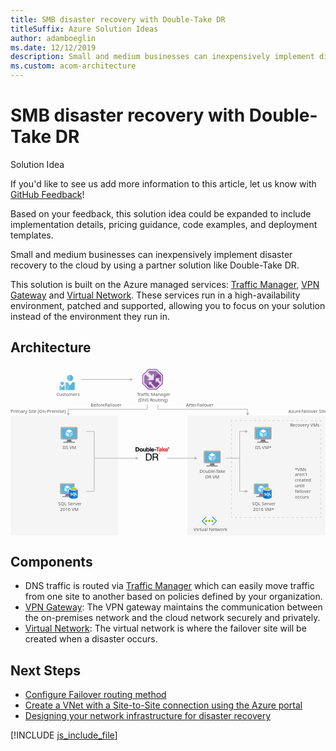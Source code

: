 ```yaml
---
title: SMB disaster recovery with Double-Take DR
titleSuffix: Azure Solution Ideas
author: adamboeglin
ms.date: 12/12/2019
description: Small and medium businesses can inexpensively implement disaster recovery to the cloud by using a partner solution like Double-Take DR.
ms.custom: acom-architecture
---
```

# SMB disaster recovery with Double-Take DR

<div class="alert">
    <p class="alert-title">
        <span class="icon is-left" aria-hidden="true">
            <span class="icon docon docon-lightbulb" role="presentation"></span>
        </span>Solution Idea</p>
    <p>If you'd like to see us add more information to this article, let us know with <a href="#feedback">GitHub Feedback</a>!</p>
    <p>Based on your feedback, this solution idea could be expanded to include implementation details, pricing guidance, code examples, and deployment templates.</p>
</div>

Small and medium businesses can inexpensively implement disaster recovery to the cloud by using a partner solution like Double-Take DR.

This solution is built on the Azure managed services: [Traffic Manager](https://azure.microsoft.com/services/traffic-manager/), [VPN Gateway](https://azure.microsoft.com/services/vpn-gateway/) and [Virtual Network](https://azure.microsoft.com/services/virtual-network/). These services run in a high-availability environment, patched and supported, allowing you to focus on your solution instead of the environment they run in.

## Architecture

<svg class="architecture-diagram" aria-labelledby="disaster-recovery-smb-double-take-dr" height="443.187" viewbox="0 0 825.047 443.187" width="825.047" xmlns="http://www.w3.org/2000/svg">
    <path fill="none" stroke="#b5b5b5" stroke-miterlimit="10" stroke-width="1.643" d="M183.888 33.71h130.76"/>
    <path fill="#b5b5b5" d="M313.449 37.805l7.093-4.095-7.093-4.096v8.191z"/>
    <path fill="#ededed" opacity=".5" d="M463.047 128.187h362v315h-362zM.001 128.187h282v315h-282z"/>
    <path fill="none" stroke="#b5b5b5" stroke-miterlimit="10" stroke-width="1.643" d="M386.168 99.009v12.72h234.701v11.062"/>
    <path fill="#b5b5b5" d="M616.774 121.592l4.095 7.093 4.096-7.093h-8.191z"/>
    <path fill="none" stroke="#b5b5b5" stroke-miterlimit="10" stroke-width="1.643" d="M357.869 99.009v12.72H151.168v11.062"/>
    <path fill="#b5b5b5" d="M147.073 121.592l4.095 7.093 4.096-7.093h-8.191z"/>
    <path fill="none" stroke="#b5b5b5" stroke-miterlimit="10" stroke-width="1.643" d="M410.519 239.781h72.826"/>
    <path fill="#b5b5b5" d="M482.147 243.877l7.092-4.096-7.092-4.095v8.191z"/>
    <path fill="none" stroke="#b5b5b5" stroke-miterlimit="10" stroke-width="1.643" d="M219.126 239.781h110.219"/>
    <path fill="#b5b5b5" d="M328.147 243.877l7.092-4.096-7.092-4.095v8.191z"/>
    <text fill="#5d5d5d" font-family="SegoeUI, Segoe UI" font-size="12" transform="translate(727.851 121.207)">
        Azure <tspan letter-spacing="-.034em" x="33.691" y="0">F</tspan><tspan x="39.141" y="0">ailover Site</tspan>
    </text>
    <text fill="#5d5d5d" font-family="SegoeUI, Segoe UI" font-size="12" transform="translate(732.095 157.067)">
        <tspan letter-spacing="-.029em">R</tspan><tspan x="6.826" y="0">ecovery VMs</tspan>
    </text>
    <text fill="#5d5d5d" font-family="SegoeUI, Segoe UI" font-size="12" transform="translate(0 121.207)">
        Primary Site (On-Premise)
    </text>
    <text fill="#5d5d5d" font-family="SegoeUI, Segoe UI" font-size="12" transform="translate(210 105.207)">
        Before <tspan letter-spacing="-.034em" x="37.676" y="0">F</tspan><tspan x="43.125" y="0">ailover</tspan>
    </text>
    <text fill="#5d5d5d" font-family="SegoeUI, Segoe UI" font-size="12" transform="translate(459.518 105.207)">
        After <tspan letter-spacing="-.034em" x="29.297" y="0">F</tspan><tspan x="34.746" y="0">ailover</tspan>
    </text>
    <path fill="none" stroke="#b5b5b5" stroke-miterlimit="10" stroke-width="1.643" d="M197.519 326.637h21.607V169.711h-21.607M600.244 239.781h-36.113M615.957 169.712h-15.713v156.924h15.713"/>
    <path fill="#b5b5b5" d="M614.759 165.616l7.093 4.096-7.093 4.095v-8.191zM614.759 330.732l7.093-4.096-7.093-4.095v8.191z"/>
    <g fill="none" stroke="#b5b5b5" stroke-miterlimit="10" stroke-width="1.643" opacity=".5">
        <path d="M812.737 392.187v3h-3"/>
        <path stroke-dasharray="6.159 6.159" d="M803.578 395.187H584.921"/>
        <path d="M581.842 395.187h-3v-3"/>
        <path stroke-dasharray="6.041 6.041" d="M578.842 386.146V147.541"/>
        <path d="M578.842 144.52v-3h3"/>
        <path stroke-dasharray="6.159 6.159" d="M588.001 141.52h218.656"/>
        <path d="M809.737 141.52h3v3"/>
        <path stroke-dasharray="6.041 6.041" d="M812.737 150.561v238.606"/>
    </g>
    <text fill="#5d5d5d" font-family="SegoeUI, Segoe UI" font-size="12" transform="translate(744.757 272.644)">
        *VMs <tspan x="0" y="14.4">aren&apos;t </tspan><tspan x="0" y="28.8">created </tspan><tspan x="0" y="43.2">until </tspan><tspan x="0" y="57.6">failover </tspan><tspan x="0" y="72">occurs</tspan>
    </text>
    <text fill="#5d5d5d" font-family="SegoeUI, Segoe UI" font-size="12" transform="translate(136.325 215.479)">
        IIS VM
    </text>
    <path d="M159.867 190.7h-12.115c1.456 5.139-.5 5.876-9.066 5.876v2.691h29.13v-2.691c-8.566 0-9.407-.734-7.949-5.876" fill="#7a7a7a"/>
    <path d="M172.835 158.143H133.4a2.52 2.52 0 00-2.421 2.537v27.5a2.506 2.506 0 002.421 2.52h39.439a2.753 2.753 0 002.692-2.515v-27.5a2.763 2.763 0 00-2.692-2.537" fill="#a0a1a2"/>
    <path d="M172.862 158.146H133.394a2.519 2.519 0 00-2.421 2.537v27.5a2.506 2.506 0 002.421 2.516h.938z" fill="#fff" opacity=".2" style="isolation:isolate"/>
    <path fill="#59b4d9" d="M172.049 161.572v25.698h-37.698v-25.698h37.698z"/>
    <path fill="#59b4d9" d="M134.351 187.27h.052v-25.697l34.465-.052h.001l-34.518.052v25.697z"/>
    <path fill="#a0a1a2" d="M138.686 196.571h29.13v2.692h-29.13z"/>
    <path d="M153.711 160.01a.632.632 0 11-.633-.633.633.633 0 01.633.633" fill="#b8d432"/>
    <path d="M153.736 173.641a.248.248 0 01-.119-.034l-7.845-4.528a.241.241 0 01-.118-.206.238.238 0 01.118-.2l7.8-4.5a.239.239 0 01.234 0l7.847 4.53a.238.238 0 010 .41l-7.795 4.5a.24.24 0 01-.12.034" fill="#fff"/>
    <path d="M152.609 184.647a.224.224 0 01-.119-.032l-7.821-4.514a.232.232 0 01-.121-.206v-9.058a.241.241 0 01.36-.206l7.821 4.512a.249.249 0 01.116.208v9.058a.242.242 0 01-.116.206.25.25 0 01-.119.032" fill="#fff" opacity=".7" style="isolation:isolate"/>
    <path d="M154.823 184.647a.256.256 0 01-.123-.032.241.241 0 01-.115-.206v-9a.246.246 0 01.115-.206l7.821-4.512a.232.232 0 01.235 0 .235.235 0 01.12.2v9a.233.233 0 01-.12.206l-7.818 4.514a.211.211 0 01-.115.032" fill="#fff" opacity=".4" style="isolation:isolate"/>
    <g>
        <text fill="#5d5d5d" font-family="SegoeUI, Segoe UI" font-size="12" transform="translate(124.776 363.669)">
            SQL Server<tspan x="4.992" y="14.4">2016 VM</tspan>
        </text>
        <path d="M154.228 333.807H143.8c1.253 4.424-.43 5.058-7.8 5.058v2.316h25.07v-2.316c-7.373 0-8.1-.632-6.842-5.058" fill="#7a7a7a"/>
        <path d="M165.39 305.788h-33.947a2.169 2.169 0 00-2.084 2.183v23.673a2.157 2.157 0 002.084 2.165h33.947a2.37 2.37 0 002.317-2.165v-23.673a2.378 2.378 0 00-2.317-2.183" fill="#a0a1a2"/>
        <path d="M165.414 305.79h-33.972a2.168 2.168 0 00-2.084 2.183v23.672a2.157 2.157 0 002.084 2.166h.808z" fill="#fff" opacity=".2" style="isolation:isolate"/>
        <path fill="#59b4d9" d="M164.713 308.739v22.12h-32.448v-22.12h32.448z"/>
        <path fill="#59b4d9" d="M132.265 330.859h.045V308.74l29.665-.045h.002l-29.712.045v22.119z"/>
        <path fill="#a0a1a2" d="M135.997 338.865h25.073v2.317h-25.073z"/>
        <path d="M148.93 307.395a.544.544 0 11-.545-.545.545.545 0 01.545.545" fill="#b8d432"/>
        <path d="M148.951 319.128a.213.213 0 01-.1-.029l-6.752-3.9a.208.208 0 01-.1-.177.2.2 0 01.1-.176l6.712-3.872a.205.205 0 01.2 0l6.754 3.9a.205.205 0 010 .353l-6.709 3.872a.207.207 0 01-.1.029" fill="#fff"/>
        <path d="M147.981 328.6a.193.193 0 01-.1-.028l-6.732-3.885a.2.2 0 01-.1-.177v-7.8a.207.207 0 01.31-.177l6.731 3.884a.214.214 0 01.1.179v7.8a.208.208 0 01-.1.177.215.215 0 01-.1.028" fill="#fff" opacity=".7" style="isolation:isolate"/>
        <path d="M149.887 328.6a.22.22 0 01-.106-.028.208.208 0 01-.1-.177v-7.748a.212.212 0 01.1-.177l6.731-3.884a.2.2 0 01.2 0 .2.2 0 01.1.176v7.747a.2.2 0 01-.1.177l-6.729 3.885a.181.181 0 01-.1.028" fill="#fff" opacity=".4" style="isolation:isolate"/>
        <g>
            <path d="M154.024 320.633v21.325c0 2.214 4.956 4.009 11.068 4.009v-25.334z" fill="#0072c6"/>
            <path d="M164.941 345.966h.152c6.113 0 11.068-1.794 11.068-4.008v-21.325h-11.22z" fill="#0072c6"/>
            <path d="M164.941 345.966h.152c6.113 0 11.068-1.794 11.068-4.008v-21.325h-11.22z" fill="#fff" opacity=".15" style="isolation:isolate"/>
            <path d="M176.161 320.633c0 2.214-4.956 4.008-11.068 4.008s-11.068-1.795-11.068-4.008 4.956-4.008 11.068-4.008 11.068 1.795 11.068 4.008" fill="#fff"/>
            <path d="M173.9 320.4c0 1.462-3.942 2.645-8.805 2.645s-8.806-1.183-8.806-2.645 3.943-2.645 8.806-2.645 8.805 1.184 8.805 2.645" fill="#7fba00"/>
            <path d="M172.053 322.018c1.153-.447 1.845-1.007 1.845-1.615 0-1.462-3.942-2.646-8.806-2.646s-8.805 1.184-8.805 2.646c0 .608.693 1.168 1.845 1.615a24.074 24.074 0 0113.92 0" fill="#b8d432"/>
            <path d="M161.577 335.435a1.818 1.818 0 01-.721 1.54 3.233 3.233 0 01-1.992.546 3.789 3.789 0 01-1.808-.39v-1.559a2.789 2.789 0 001.846.712 1.256 1.256 0 00.753-.195.61.61 0 00.266-.517.723.723 0 00-.256-.55 4.7 4.7 0 00-1.04-.6 2.292 2.292 0 01-1.6-2.046 1.847 1.847 0 01.7-1.508 2.842 2.842 0 011.851-.567 4.624 4.624 0 011.7.268v1.456a2.763 2.763 0 00-1.607-.487 1.19 1.19 0 00-.716.192.606.606 0 00-.263.514.734.734 0 00.212.543 3.428 3.428 0 00.869.524 4.307 4.307 0 011.4.94 1.751 1.751 0 01.406 1.184zM169.093 333.857a3.985 3.985 0 01-.56 2.138 2.99 2.99 0 01-1.578 1.271l2.026 1.876h-2.046l-1.447-1.622a3.392 3.392 0 01-1.678-.492 3.083 3.083 0 01-1.154-1.254 3.849 3.849 0 01-.407-1.776 4.15 4.15 0 01.441-1.936 3.131 3.131 0 011.24-1.308 3.622 3.622 0 011.832-.458 3.37 3.37 0 011.727.443 3.024 3.024 0 011.182 1.261 3.987 3.987 0 01.422 1.857zm-1.656.088a2.733 2.733 0 00-.463-1.678 1.5 1.5 0 00-1.267-.617 1.59 1.59 0 00-1.31.618 3.006 3.006 0 00-.01 3.28 1.55 1.55 0 001.281.611 1.571 1.571 0 001.291-.592 2.51 2.51 0 00.478-1.622zM174.407 337.398h-4.16v-6.984h1.574v5.708h2.586v1.276z" fill="#fff"/>
        </g>
    </g>
    <g>
        <text fill="#5d5d5d" font-family="SegoeUI, Segoe UI" font-size="12" transform="translate(479.773 431.273)">
            Virtual Network
        </text>
        <path d="M540.275 404.95a1.081 1.081 0 000-1.422l-1.9-1.9-8.532-8.295a.909.909 0 00-1.343 0 .939.939 0 000 1.422l8.927 8.769a1 1 0 010 1.422l-9.085 9.085a1 1 0 000 1.422.978.978 0 001.343 0l8.453-8.374.079-.079zM501.25 404.95a1.081 1.081 0 010-1.422l1.9-1.9 8.532-8.295a.909.909 0 011.343 0 .939.939 0 010 1.422l-8.769 8.769a1 1 0 000 1.422l8.927 9.085a1 1 0 010 1.422.978.978 0 01-1.343 0l-8.611-8.295-.079-.079z" fill="#3999c6"/>
        <path d="M515.391 404.239a2.629 2.629 0 01-2.607 2.607 2.891 2.891 0 01-2.765-2.607 2.667 2.667 0 012.765-2.607 2.578 2.578 0 012.607 2.607zM523.37 404.239a2.629 2.629 0 01-2.607 2.607 2.891 2.891 0 01-2.763-2.607 2.773 2.773 0 012.765-2.607 2.629 2.629 0 012.605 2.607z" fill="#7fba00"/>
        <circle cx="528.821" cy="404.239" fill="#7fba00" r="2.607"/>
    </g>
    <g>
        <text fill="#5d5d5d" font-family="SegoeUI, Segoe UI" font-size="12" transform="translate(632.737 363.429)">
            SQL Server<tspan x="2.49" y="14.4">2016 VM*</tspan>
        </text>
        <path d="M662.171 334.029h-10.427c1.253 4.424-.43 5.058-7.8 5.058v2.313h25.073v-2.316c-7.373 0-8.1-.632-6.842-5.058" fill="#7a7a7a"/>
        <path d="M673.333 306.009h-33.946a2.169 2.169 0 00-2.084 2.183v23.673a2.157 2.157 0 002.084 2.165h33.947a2.37 2.37 0 002.317-2.165v-23.672a2.378 2.378 0 00-2.317-2.183" fill="#a0a1a2"/>
        <path d="M673.357 306.012H639.386a2.168 2.168 0 00-2.084 2.183v23.672a2.157 2.157 0 002.084 2.166h.808z" fill="#fff" opacity=".2" style="isolation:isolate"/>
        <path fill="#59b4d9" d="M672.657 308.96v22.12h-32.448v-22.12h32.448z"/>
        <path fill="#59b4d9" d="M640.209 331.08h.045v-22.119l29.665-.044h.002l-29.712.044v22.119z"/>
        <path fill="#a0a1a2" d="M643.94 339.086h25.073v2.317H643.94z"/>
        <path d="M656.873 307.616a.544.544 0 11-.545-.545.545.545 0 01.545.545" fill="#b8d432"/>
        <path d="M656.895 319.35a.213.213 0 01-.1-.029l-6.752-3.9a.208.208 0 01-.1-.177.2.2 0 01.1-.176l6.712-3.872a.205.205 0 01.2 0l6.754 3.9a.205.205 0 010 .353L657 319.32a.207.207 0 01-.1.029" fill="#fff"/>
        <path d="M655.925 328.823a.193.193 0 01-.1-.028l-6.732-3.885a.2.2 0 01-.1-.177v-7.8a.207.207 0 01.31-.177l6.731 3.884a.214.214 0 01.1.179v7.8a.208.208 0 01-.1.177.215.215 0 01-.1.028" fill="#fff" opacity=".7" style="isolation:isolate"/>
        <path d="M657.83 328.823a.22.22 0 01-.106-.028.208.208 0 01-.1-.177v-7.748a.212.212 0 01.1-.177l6.731-3.884a.2.2 0 01.2 0 .2.2 0 01.1.176v7.747a.2.2 0 01-.1.177l-6.729 3.885a.181.181 0 01-.1.028" fill="#fff" opacity=".4" style="isolation:isolate"/>
        <g>
            <path d="M661.968 320.854v21.325c0 2.214 4.956 4.009 11.068 4.009v-25.334z" fill="#0072c6"/>
            <path d="M672.885 346.187h.152c6.113 0 11.068-1.794 11.068-4.008v-21.325h-11.22z" fill="#0072c6"/>
            <path d="M672.885 346.187h.152c6.113 0 11.068-1.794 11.068-4.008v-21.325h-11.22z" fill="#fff" opacity=".15" style="isolation:isolate"/>
            <path d="M684.1 320.854c0 2.214-4.956 4.008-11.068 4.008s-11.068-1.795-11.068-4.008 4.956-4.008 11.068-4.008 11.068 1.795 11.068 4.008" fill="#fff"/>
            <path d="M681.842 320.623c0 1.462-3.942 2.645-8.805 2.645s-8.806-1.183-8.806-2.645 3.943-2.645 8.806-2.645 8.805 1.184 8.805 2.645" fill="#7fba00"/>
            <path d="M680 322.24c1.153-.447 1.845-1.007 1.845-1.615 0-1.462-3.942-2.646-8.806-2.646s-8.805 1.184-8.805 2.646c0 .608.693 1.168 1.845 1.615a24.074 24.074 0 0113.92 0" fill="#b8d432"/>
            <path d="M669.521 335.656a1.818 1.818 0 01-.721 1.54 3.233 3.233 0 01-1.992.546 3.789 3.789 0 01-1.808-.39v-1.559a2.789 2.789 0 001.846.712 1.256 1.256 0 00.753-.195.61.61 0 00.266-.517.723.723 0 00-.256-.55 4.7 4.7 0 00-1.04-.6 2.292 2.292 0 01-1.6-2.046 1.847 1.847 0 01.7-1.508 2.842 2.842 0 011.851-.567 4.624 4.624 0 011.7.268v1.456a2.763 2.763 0 00-1.607-.487 1.19 1.19 0 00-.716.192.606.606 0 00-.263.514.734.734 0 00.212.543 3.428 3.428 0 00.869.524 4.307 4.307 0 011.4.94 1.751 1.751 0 01.406 1.184zM677.037 334.078a3.985 3.985 0 01-.56 2.138 2.99 2.99 0 01-1.578 1.271l2.026 1.876h-2.046l-1.447-1.622a3.392 3.392 0 01-1.678-.492A3.083 3.083 0 01670.6 336a3.849 3.849 0 01-.407-1.776 4.15 4.15 0 01.441-1.936 3.131 3.131 0 011.24-1.308 3.622 3.622 0 011.832-.458 3.37 3.37 0 011.727.443 3.024 3.024 0 011.183 1.261 3.987 3.987 0 01.421 1.852zm-1.656.088a2.733 2.733 0 00-.463-1.678 1.5 1.5 0 00-1.267-.617 1.59 1.59 0 00-1.31.618 3.006 3.006 0 00-.01 3.28 1.55 1.55 0 001.281.611 1.571 1.571 0 001.291-.592 2.51 2.51 0 00.478-1.622zM682.351 337.62h-4.16v-6.985h1.573v5.709h2.587v1.276z" fill="#fff"/>
        </g>
    </g>
    <g>
        <text fill="#5d5d5d" font-family="SegoeUI, Segoe UI" font-size="12" transform="translate(641.063 215.415)">
            IIS VM*
        </text>
        <path d="M667.931 190.7h-12.115c1.456 5.139-.5 5.876-9.066 5.876v2.691h29.13v-2.691c-8.566 0-9.407-.734-7.949-5.876" fill="#7a7a7a"/>
        <path d="M680.9 158.143h-39.44a2.52 2.52 0 00-2.421 2.537v27.5a2.506 2.506 0 002.421 2.515h39.44a2.753 2.753 0 002.692-2.515v-27.5a2.763 2.763 0 00-2.692-2.537" fill="#a0a1a2"/>
        <path d="M680.926 158.146H641.458a2.519 2.519 0 00-2.421 2.537v27.5a2.506 2.506 0 002.421 2.516h.938z" fill="#fff" opacity=".2" style="isolation:isolate"/>
        <path fill="#59b4d9" d="M680.113 161.572v25.698h-37.698v-25.698h37.698z"/>
        <path fill="#59b4d9" d="M642.415 187.27h.052v-25.697l34.465-.052h.002l-34.519.052v25.697z"/>
        <path fill="#a0a1a2" d="M646.75 196.571h29.13v2.692h-29.13z"/>
        <path d="M661.776 160.01a.632.632 0 11-.633-.633.633.633 0 01.633.633" fill="#b8d432"/>
        <path d="M661.8 173.641a.248.248 0 01-.119-.034l-7.845-4.528a.241.241 0 01-.118-.206.238.238 0 01.118-.2l7.8-4.5a.239.239 0 01.234 0l7.847 4.53a.238.238 0 010 .41l-7.795 4.5a.24.24 0 01-.12.034" fill="#fff"/>
        <path d="M660.673 184.647a.224.224 0 01-.119-.032l-7.821-4.514a.232.232 0 01-.121-.206v-9.058a.241.241 0 01.36-.206l7.821 4.512a.249.249 0 01.116.208v9.058a.242.242 0 01-.116.206.25.25 0 01-.119.032" fill="#fff" opacity=".7" style="isolation:isolate"/>
        <path d="M662.888 184.647a.256.256 0 01-.123-.032.241.241 0 01-.115-.206v-9a.246.246 0 01.115-.206l7.821-4.512a.232.232 0 01.235 0 .235.235 0 01.12.2v9a.233.233 0 01-.12.206L663 184.615a.211.211 0 01-.115.032" fill="#fff" opacity=".4" style="isolation:isolate"/>
    </g>
    <g>
        <text fill="#5d5d5d" font-family="SegoeUI, Segoe UI" font-size="12" transform="translate(495.037 277.969)">
            Double-<tspan letter-spacing="-.112em" x="43.271" y="0">T</tspan><tspan x="48.211" y="0">ake</tspan><tspan x="14.725" y="14.4">DR VM</tspan>
        </text>
        <path d="M534.667 252.774h-12.115c1.456 5.139-.5 5.876-9.066 5.876v2.691h29.13v-2.691c-8.566 0-9.407-.734-7.949-5.876" fill="#7a7a7a"/>
        <path d="M547.635 220.221H508.2a2.52 2.52 0 00-2.421 2.537v27.5a2.506 2.506 0 002.421 2.515h39.439a2.753 2.753 0 002.692-2.515v-27.5a2.763 2.763 0 00-2.692-2.537" fill="#a0a1a2"/>
        <path d="M547.662 220.224H508.2a2.519 2.519 0 00-2.421 2.537v27.5a2.506 2.506 0 002.421 2.516h.938z" fill="#fff" opacity=".2" style="isolation:isolate"/>
        <path fill="#59b4d9" d="M546.849 223.65v25.698h-37.698V223.65h37.698z"/>
        <path fill="#59b4d9" d="M509.151 249.348h.052v-25.697l34.465-.052h.002l-34.519.052v25.697z"/>
        <path fill="#a0a1a2" d="M513.486 258.65h29.13v2.692h-29.13z"/>
        <path d="M528.511 222.088a.632.632 0 11-.633-.633.633.633 0 01.633.633" fill="#b8d432"/>
        <path d="M528.536 235.72a.248.248 0 01-.119-.034l-7.845-4.528a.241.241 0 01-.118-.206.238.238 0 01.118-.2l7.8-4.5a.239.239 0 01.234 0l7.847 4.53a.238.238 0 010 .41l-7.795 4.5a.24.24 0 01-.12.034" fill="#fff"/>
        <path d="M527.409 246.726a.224.224 0 01-.119-.032l-7.821-4.514a.232.232 0 01-.121-.206v-9.058a.241.241 0 01.36-.206l7.821 4.512a.249.249 0 01.116.208v9.058a.242.242 0 01-.116.206.25.25 0 01-.119.032" fill="#fff" opacity=".7" style="isolation:isolate"/>
        <path d="M529.623 246.726a.256.256 0 01-.123-.032.241.241 0 01-.115-.206v-9a.246.246 0 01.115-.206l7.821-4.512a.232.232 0 01.235 0 .235.235 0 01.12.2v9a.233.233 0 01-.12.206l-7.818 4.514a.211.211 0 01-.115.032" fill="#fff" opacity=".4" style="isolation:isolate"/>
    </g>
    <g>
        <text fill="#5d5d5d" font-family="SegoeUI, Segoe UI" font-size="12" transform="translate(120.121 77.733)">
            Customers
        </text>
        <path d="M164.228 30.007a8.158 8.158 0 11-8.159-8.158 8.158 8.158 0 018.159 8.158M162.034 40.961l-5.965 8.358-5.965-8.358h-6.207V61.57h24.344V40.961h-6.207zM139.709 43.7a4.584 4.584 0 11-4.584-4.583 4.582 4.582 0 014.584 4.583M138.476 49.993l-3.35 4.696-3.351-4.696h-3.488V61.57h13.677V49.993h-3.488z" fill="#59b4d9"/>
        <path d="M147.911 30.007a8.153 8.153 0 007.958 8.148l2.049-16.087a8.132 8.132 0 00-10.007 7.939M150.105 40.961h-6.209V61.57h9.029l1.801-14.132-4.621-6.477zM130.543 43.7a4.582 4.582 0 004.583 4.582c.16 0 .309-.03.465-.046l1.124-8.82a4.55 4.55 0 00-6.172 4.284M131.775 49.993h-3.487V61.57h5.643l.926-7.259-3.082-4.318z" fill="#fff" opacity=".2" style="isolation:isolate"/>
    </g>
    <g>
        <text fill="#5d5d5d" font-family="SegoeUI, Segoe UI" font-size="12" transform="translate(331.042 77.733)">
            <tspan letter-spacing="-.087em">T</tspan><tspan x="5.244" y="0">raffic Manager</tspan><tspan x="3.144" y="14.4">(DNS </tspan><tspan letter-spacing="-.029em" x="33.817" y="14.4">R</tspan><tspan x="40.644" y="14.4">outing)</tspan>
        </text>
        <path fill="#804998" d="M399.05 44.628V22.061L383.261 6.319h-22.345l-15.822 16.218v22.011l15.79 15.727h22.377l15.789-15.647z"/>
        <path d="M382.365 8.477h-20.557L347.252 23.4v20.25l14.528 14.467h20.586l14.526-14.4V22.96zm-1.225 46.661h-.164L368.8 42.787l2.57-2.873h-8.82v9.045l2.889-3.11 9.57 9.289h-12l-12.778-12.727V24.61l3.585-3.676 9.528 8.584-5.427 5.634h17.33V17.936l-5.665 5.649-9.589-8.985 3.071-3.148h18.07l12.78 12.748v15.908l-6.067-5.717 4.444-4h-12.284v11.6l4.014-3.983 6.872 7.462z" fill="#fff" opacity=".8" style="isolation:isolate"/>
        <path fill="#fff" opacity=".2" style="isolation:isolate" d="M391.384 14.419l-8.123-8.1h-22.345l-15.822 16.218v22.012l8.097 8.063 38.193-38.193z"/>
    </g>
    <g>
        <path d="M327.559 211.18h4.768c2.864 0 5.016 1.8 5.016 5.465 0 3.2-1.641 5.589-5.016 5.589h-4.768zm2.431 9.01h2.167c1.409 0 2.756-.867 2.756-3.313 0-2.23-.774-3.654-3.189-3.654h-1.734zM342.251 214.013a4.22 4.22 0 11-4.133 4.226 3.93 3.93 0 014.133-4.226zm0 6.781c1.5 0 1.951-1.284 1.951-2.554s-.449-2.569-1.951-2.569c-1.486 0-1.935 1.285-1.935 2.569s.449 2.553 1.935 2.553zM354.9 222.233h-2.09v-1.114h-.047a2.854 2.854 0 01-2.446 1.331c-2.338 0-2.926-1.316-2.926-3.3v-4.923h2.2v4.52c0 1.316.387 1.966 1.409 1.966 1.192 0 1.7-.665 1.7-2.291v-4.2h2.2zM356.141 211.18h2.2v4.02h.031a2.955 2.955 0 012.523-1.192c1.594 0 3.313 1.285 3.313 4.211s-1.719 4.226-3.313 4.226a2.771 2.771 0 01-2.632-1.239h-.031v1.022h-2.09zm3.994 4.49c-1.3 0-1.874 1.222-1.874 2.569s.573 2.554 1.874 2.554 1.873-1.222 1.873-2.554-.573-2.57-1.872-2.57zM365.229 211.18h2.2v11.054h-2.2zM370.541 218.765c.062 1.393.743 2.028 1.966 2.028a1.809 1.809 0 001.733-1.037h1.935a3.6 3.6 0 01-3.746 2.694 3.909 3.909 0 01-4.087-4.211 4.013 4.013 0 014.087-4.226c2.724 0 4.041 2.291 3.886 4.753zm3.576-1.393c-.2-1.115-.681-1.7-1.749-1.7a1.731 1.731 0 00-1.827 1.7zM377.167 217.062h4.66v1.888h-4.66z"/>
        <path d="M384.2 213.223h-3.313v-2.043h9.056v2.043h-3.313v9.01h-2.43z" fill="#ed2024"/>
        <path d="M388.742 216.691c.124-2.059 1.966-2.678 3.761-2.678 1.595 0 3.515.356 3.515 2.276v4.164a4.1 4.1 0 00.279 1.78h-2.23a3.28 3.28 0 01-.155-.774 3.669 3.669 0 01-2.694.991c-1.517 0-2.724-.758-2.724-2.4 0-1.812 1.363-2.245 2.724-2.431s2.6-.155 2.6-1.053c0-.945-.65-1.084-1.424-1.084-.836 0-1.378.341-1.456 1.208zm5.078 1.625a4.364 4.364 0 01-1.827.465c-.682.139-1.3.372-1.3 1.176 0 .821.635 1.022 1.347 1.022a1.634 1.634 0 001.78-1.842zM397.489 211.18h2.2v5.929l2.771-2.879h2.6l-3.019 2.942 3.36 5.062h-2.663l-2.2-3.576-.851.82v2.756h-2.2z" fill="#ed2024"/>
        <path d="M407.017 218.765c.062 1.393.743 2.028 1.966 2.028a1.809 1.809 0 001.733-1.037h1.935a3.6 3.6 0 01-3.746 2.694 3.909 3.909 0 01-4.087-4.211 4.013 4.013 0 014.087-4.226c2.724 0 4.041 2.291 3.886 4.753zm3.576-1.393c-.2-1.115-.681-1.7-1.749-1.7a1.731 1.731 0 00-1.827 1.7z" fill="#ed2024"/>
        <path d="M354.869 227.425h6.345c5.7 0 8.884 2.849 8.884 8.806 0 6.19-2.719 9.686-8.884 9.686h-6.345zm2.46 16.42h4.092c1.684 0 6.216-.466 6.216-7.277 0-4.4-1.631-7.07-6.164-7.07h-4.144zM372.374 227.425h8.7c3.471 0 5.62 1.891 5.62 4.844 0 2.227-.984 4.066-3.211 4.687v.052c2.15.414 2.59 1.994 2.771 3.807.156 1.813.052 3.833 1.088 5.1H384.6c-.7-.751-.311-2.745-.673-4.558-.258-1.812-.7-3.341-3.082-3.341h-6.009v7.9h-2.46zm7.588 8.521c2.3 0 4.273-.6 4.273-3.289 0-1.813-.984-3.159-3.289-3.159h-6.112v6.448zM388.658 226.993h-.7v-.234h1.668v.234h-.7v1.852h-.278zM389.785 226.759h.38l.657 1.753.66-1.753h.38v2.086h-.262v-1.736h-.006l-.651 1.736h-.243l-.651-1.736h-.006v1.736h-.263zM414.183 211.211a2.281 2.281 0 11-2.3 2.269 2.268 2.268 0 012.3-2.269zm0 4.227a1.947 1.947 0 10-1.885-1.958 1.882 1.882 0 001.885 1.958zm-.89-3.282h1.03c.635 0 .933.25.933.762a.686.686 0 01-.7.726l.762 1.177h-.445l-.726-1.146h-.439v1.146h-.415zm.415 1.183h.433c.366 0 .7-.018.7-.439 0-.354-.3-.409-.586-.409h-.548z"/>
    </g>
</svg>

## Components
* DNS traffic is routed via [Traffic Manager](https://azure.microsoft.com/services/traffic-manager/) which can easily move traffic from one site to another based on policies defined by your organization.
* [VPN Gateway](https://azure.microsoft.com/services/vpn-gateway/): The VPN gateway maintains the communication between the on-premises network and the cloud network securely and privately.
* [Virtual Network](https://azure.microsoft.com/services/virtual-network/): The virtual network is where the failover site will be created when a disaster occurs.

## Next Steps
* [Configure Failover routing method](/api/Redirect/documentation/articles/traffic-manager-configure-failover-routing-method/)
* [Create a VNet with a Site-to-Site connection using the Azure portal](/api/Redirect/documentation/articles/vpn-gateway-howto-site-to-site-resource-manager-portal/)
* [Designing your network infrastructure for disaster recovery](/api/Redirect/documentation/articles/site-recovery-network-design/)

[!INCLUDE [js_include_file](../../_js/index.md)]

